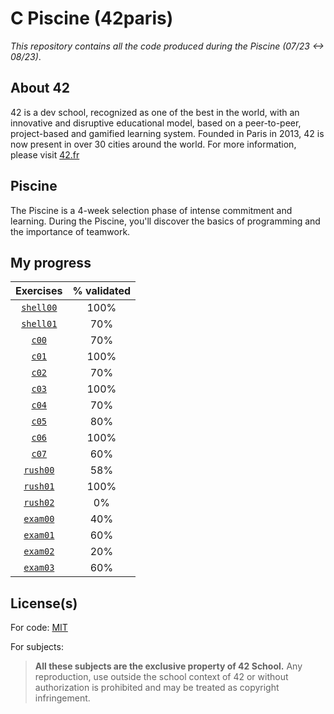 # C Piscine (42paris)
*This repository contains all the code produced during the Piscine (07/23 <-> 08/23)*.

## About 42
42 is a dev school, recognized as one of the best in the world, with an innovative and disruptive educational model, based on a peer-to-peer, project-based and gamified learning system. Founded in Paris in 2013, 42 is now present in over 30 cities around the world.
For more information, please visit [42.fr](https://42.fr)

## Piscine
The Piscine is a 4-week selection phase of intense commitment and learning. During the Piscine, you'll discover the basics of programming and the importance of teamwork.

## My progress

| **Exercises** | **% validated** |
| :----: |:----: |
| [`shell00`](./shell/shell00/) | 100% |
| [`shell01`](./shell/shell01/) | 70% |
| [`c00`](./c/c00/) | 70% |
| [`c01`](./c/c01/) | 100% |
| [`c02`](./c/c02/) | 70% |
| [`c03`](./c/c03/) | 100% |
| [`c04`](./c/c04/) | 70% |
| [`c05`](./c/c05/) | 80% |
| [`c06`](./c/c06/) | 100% |
| [`c07`](./c/c07/) | 60% |
| [`rush00`](./rush/rush00/) | 58% |
| [`rush01`](./rush/rush01/) | 100% |
| [`rush02`](./rush/rush02/) | 0% |
| [`exam00`](./exam/) | 40% |
| [`exam01`](./exam/) | 60% |
| [`exam02`](./exam/) | 20% |
| [`exam03`](./exam/) | 60% |

## License(s)
For code: [MIT](./LICENSE)

For subjects:
> **All these subjects are the exclusive property of 42 School.**
Any reproduction, use outside the school context of 42 or without authorization is prohibited and may be treated as copyright infringement.